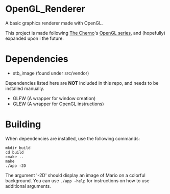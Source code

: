 # OpenGL_Renderer
A basic graphics renderer made with OpenGL.

This project is made following [The Cherno](https://www.youtube.com/@TheCherno)'s [OpenGL series](https://www.youtube.com/playlist?list=PLlrATfBNZ98foTJPJ_Ev03o2oq3-GGOS2), and (hopefully) expanded upon i the future.

# Dependencies
- stb_image (found under src/vendor)

Dependencies listed here are **NOT** included in this repo, and needs to be installed manually.
- GLFW (A wrapper for window creation)
- GLEW (A wrapper for OpenGL instructions)

# Building
When dependencies are installed, use the following commands:
```
mkdir build
cd build
cmake ..
make
./app -2D
```

The argument '-2D' should display an image of Mario on a colorful background.
You can use `./app -help` for instructions on how to use additional arguments.
